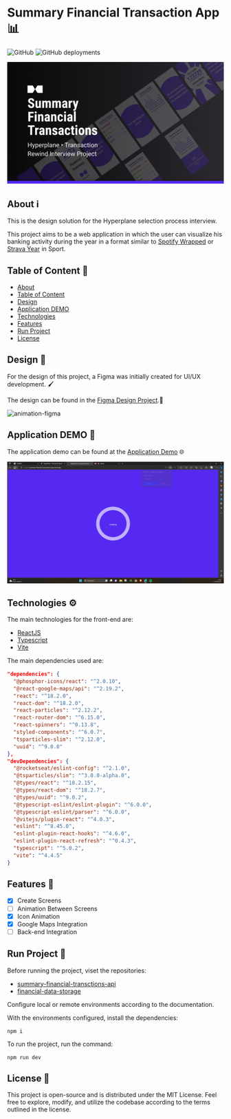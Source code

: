 # Summary Financial Transaction App 📊

![GitHub](https://img.shields.io/github/license/Matheus1714/summary-financial-transctions-app)
![GitHub deployments](https://img.shields.io/github/deployments/matheus1714/summary-financial-transctions-app/production)

![banner](.github/banner.png)

## About ℹ️

This is the design solution for the Hyperplane selection process interview.

This project aims to be a web application in which the user can visualize his banking activity during the year in a format similar to [Spotify Wrapped](https://youtu.be/Ca1etgVvyjg) or [Strava Year](https://youtu.be/R52KM9JZdbc) in Sport.

## Table of Content 📜
<!--ts-->
   * [About](#about-ℹ️)
   * [Table of Content](#table-of-content-📜)
   * [Design](#design-🎨)
   * [Application DEMO](#application-demo-🚀)
   * [Technologies](#technologies-⚙️)
   * [Features](#features-🚀)
   * [Run Project](#run-project-🏃)
   * [License](#license-📝)
<!--te-->


## Design 🎨

For the design of this project, a Figma was initially created for UI/UX development. 🖌️

The design can be found in the [Figma Design Project](https://www.figma.com/file/5qSDl6jYTLiAniQtb7mL0h/HyperPlane-%E2%80%A2-Transaction-Rewind-Interview-Project?type=design&node-id=2%3A12&mode=design&t=15nA0NymTvx9eTG7-1).🚀

![animation-figma](.github/animation-figma.gif)

## Application DEMO 🚀

The application demo can be found at the [Application Demo](https://summary-financial-transctions-app.vercel.app/) 🌐

![application-demo](.github/animation-demo.gif)

## Technologies ⚙️

The main technologies for the front-end are:

* [ReactJS](https://pt-br.legacy.reactjs.org/)
* [Typescript](https://www.typescriptlang.org/)
* [Vite](https://vitejs.dev/guide/)

The main dependencies used are:

```json
"dependencies": {
  "@phosphor-icons/react": "^2.0.10",
  "@react-google-maps/api": "^2.19.2",
  "react": "^18.2.0",
  "react-dom": "^18.2.0",
  "react-particles": "^2.12.2",
  "react-router-dom": "^6.15.0",
  "react-spinners": "^0.13.8",
  "styled-components": "^6.0.7",
  "tsparticles-slim": "^2.12.0",
  "uuid": "^9.0.0"
},
"devDependencies": {
  "@rocketseat/eslint-config": "^2.1.0",
  "@tsparticles/slim": "^3.0.0-alpha.0",
  "@types/react": "^18.2.15",
  "@types/react-dom": "^18.2.7",
  "@types/uuid": "^9.0.2",
  "@typescript-eslint/eslint-plugin": "^6.0.0",
  "@typescript-eslint/parser": "^6.0.0",
  "@vitejs/plugin-react": "^4.0.3",
  "eslint": "^8.45.0",
  "eslint-plugin-react-hooks": "^4.6.0",
  "eslint-plugin-react-refresh": "^0.4.3",
  "typescript": "^5.0.2",
  "vite": "^4.4.5"
}
```

## Features 🚀

- [X] Create Screens
- [ ] Animation Between Screens
- [X] Icon Animation
- [X] Google Maps Integration
- [ ] Back-end Integration

## Run Project 🏃

Before running the project, viset the repositories:

* [summary-financial-transctions-api](https://github.com/Matheus1714/summary-financial-transctions-api)
* [financial-data-storage](https://github.com/Matheus1714/financial-data-storage)

Configure local or remote environments according to the documentation.

With the environments configured, install the dependencies:

```shell
npm i
```

To run the project, run the command:

```shell
npm run dev
```

## License 📝

This project is open-source and is distributed under the MIT License. Feel free to explore, modify, and utilize the codebase according to the terms outlined in the license.
